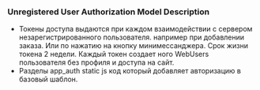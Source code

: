 ### Unregistered User Authorization Model Description

- Токены доступа выдаются при каждом взаимодействии с сервером незарегистрированного пользователя. 
например при добавлении заказа. Или по нажатию на кнопку минимессанджера. Срок жизни токена 2 недели. Каждый токен создает ного WebUsers пользователя без профиля и доступа на сайт.
- Разделы app_auth static js код который добавляет авторизацию в базовый шаблон.